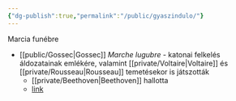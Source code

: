 ```yaml
---
{"dg-publish":true,"permalink":"/public/gyaszindulo/"}
---
```


Marcia funébre

- [[public/Gossec\|Gossec]] *Marche lugubre* - katonai felkelés áldozatainak emlékére, valamint [[private/Voltaire\|Voltaire]] és [[private/Rousseau\|Rousseau]] temetésekor is játszották
	- [[private/Beethoven\|Beethoven]] hallotta
	- [link](https://interlude.hk/the-mutiny-before-the-fall-gossecs-marche-lugubre/)
